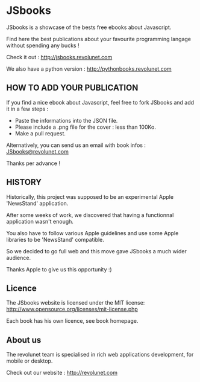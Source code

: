 # JSbooks

JSbooks is a showcase of the bests free ebooks about Javascript.

Find here the best publications about your favourite programming langage without spending any bucks !

Check it out : http://jsbooks.revolunet.com

We also have a python version : http://pythonbooks.revolunet.com


## HOW TO ADD YOUR PUBLICATION

If you find a nice ebook about Javascript, feel free to fork JSbooks and add it in a few steps :

- Paste the informations into the JSON file.
- Please include a .png file for the cover : less than 100Ko.
- Make a pull request.

Alternatively, you can send us an email with book infos : JSbooks@revolunet.com

Thanks per advance !


## HISTORY

Historically, this project was supposed to be an experimental Apple 'NewsStand' application.

After some weeks of work, we discovered that having a functionnal application wasn't enough.

You also have to follow various Apple guidelines and use some Apple libraries to be 'NewsStand' compatible.

So we decided to go full web and this move gave JSbooks a much wider audience.

Thanks Apple to give us this opportunity :)


## Licence

The JSbooks website is licensed under the MIT license: http://www.opensource.org/licenses/mit-license.php

Each book has his own licence, see book homepage.

## About us

The revolunet team is specialised in rich web applications development, for mobile or desktop. 

Check out our website : http://revolunet.com
